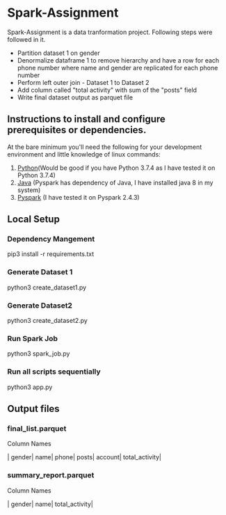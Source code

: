 # Spark-Assignment

Spark-Assignment is a data tranformation project. Following steps were followed in it.

- Partition dataset 1 on gender
- Denormalize dataframe 1 to remove hierarchy and have a row for each phone number where name and gender are replicated for each phone number
- Perform left outer join - Dataset 1 to Dataset 2
- Add column called "total activity" with sum of the "posts" field
- Write final dataset output as parquet file

## Instructions to install and configure prerequisites or dependencies.

At the bare minimum you'll need the following for your development environment and little knowledge of linux commands:

1. [Python](http://www.python.org)(Would be good if you have Python 3.7.4 as I have tested it on Python 3.7.4)
2. [Java](https://www.java.com) (Pyspark has dependency of Java, I have installed java 8 in my system)
3. [Pyspark](https://pypi.org/project/pyspark/) (I have tested it on Pyspark 2.4.3)

## Local Setup
### Dependency Mangement
pip3 install -r requirements.txt

### Generate Dataset 1
python3 create_dataset1.py

### Generate Dataset2 
python3 create_dataset2.py

### Run Spark Job
python3 spark_job.py

### Run all scripts sequentially
python3 app.py

## Output files
### final_list.parquet

Column Names

| gender| name| phone| posts| account| total_activity|

### summary_report.parquet

Column Names

| gender| name| total_activity|
